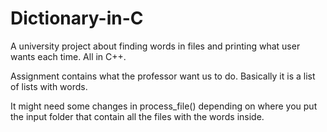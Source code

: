 # Dictionary-in-C
A university project about finding words in files and printing what user wants each time. All in C++. 

Assignment contains what the professor want us to do. Basically it is a list of lists with words. 

It might need some changes in process_file() depending on where you put the input folder that contain all the files with the words inside.
